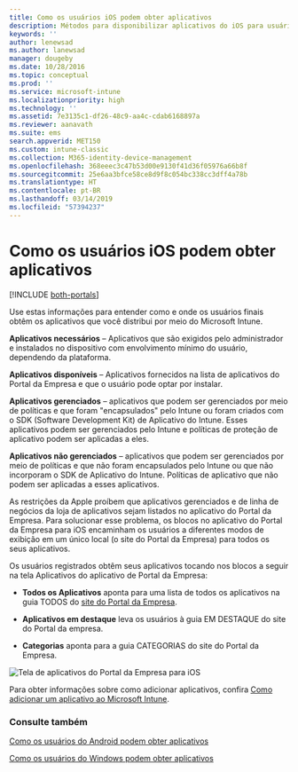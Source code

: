 ```yaml
---
title: Como os usuários iOS podem obter aplicativos
description: Métodos para disponibilizar aplicativos do iOS para usuários finais
keywords: ''
author: lenewsad
ms.author: lanewsad
manager: dougeby
ms.date: 10/28/2016
ms.topic: conceptual
ms.prod: ''
ms.service: microsoft-intune
ms.localizationpriority: high
ms.technology: ''
ms.assetid: 7e3135c1-df26-48c9-aa4c-cdab6168897a
ms.reviewer: aanavath
ms.suite: ems
search.appverid: MET150
ms.custom: intune-classic
ms.collection: M365-identity-device-management
ms.openlocfilehash: 368eeec3c47b53d00e9130f41d36f05976a66b8f
ms.sourcegitcommit: 25e6aa3bfce58ce8d9f8c054bc338cc3dff4a78b
ms.translationtype: HT
ms.contentlocale: pt-BR
ms.lasthandoff: 03/14/2019
ms.locfileid: "57394237"
---
```

# <a name="how-your-ios-users-get-their-apps"></a>Como os usuários iOS podem obter aplicativos

[!INCLUDE [both-portals](./includes/note-for-both-portals.md)]

Use estas informações para entender como e onde os usuários finais obtêm os aplicativos que você distribui por meio do Microsoft Intune.

**Aplicativos necessários** – Aplicativos que são exigidos pelo administrador e instalados no dispositivo com envolvimento mínimo do usuário, dependendo da plataforma.

**Aplicativos disponíveis** – Aplicativos fornecidos na lista de aplicativos do Portal da Empresa e que o usuário pode optar por instalar.

**Aplicativos gerenciados** – aplicativos que podem ser gerenciados por meio de políticas e que foram "encapsulados" pelo Intune ou foram criados com o SDK (Software Development Kit) de Aplicativo do Intune. Esses aplicativos podem ser gerenciados pelo Intune e políticas de proteção de aplicativo podem ser aplicadas a eles.

**Aplicativos não gerenciados** – aplicativos que podem ser gerenciados por meio de políticas e que não foram encapsulados pelo Intune ou que não incorporam o SDK de Aplicativo do Intune. Políticas de aplicativo que não podem ser aplicadas a esses aplicativos.

As restrições da Apple proíbem que aplicativos gerenciados e de linha de negócios da loja de aplicativos sejam listados no aplicativo do Portal da Empresa. Para solucionar esse problema, os blocos no aplicativo do Portal da Empresa para iOS encaminham os usuários a diferentes modos de exibição em um único local (o site do Portal da Empresa) para todos os seus aplicativos.

Os usuários registrados obtêm seus aplicativos tocando nos blocos a seguir na tela Aplicativos do aplicativo de Portal da Empresa:

- **Todos os Aplicativos** aponta para uma lista de todos os aplicativos na guia TODOS do [site do Portal da Empresa](https://portal.manage.microsoft.com).

- **Aplicativos em destaque** leva os usuários à guia EM DESTAQUE do site do Portal da empresa.

- **Categorias** aponta para a guia CATEGORIAS do site do Portal da Empresa.


![Tela de aplicativos do Portal da Empresa para iOS](./media/ios-cp-app-main-apps-screen.png)

Para obter informações sobre como adicionar aplicativos, confira [Como adicionar um aplicativo ao Microsoft Intune](apps-add.md).

### <a name="see-also"></a>Consulte também
[Como os usuários do Android podem obter aplicativos](end-user-apps-android.md)

[Como os usuários do Windows podem obter aplicativos](end-user-apps-windows.md)
